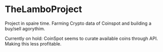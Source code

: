 # TheLamboProject

Project in spaire time. Farming Crypto data of Coinspot and building a buy/sell agorythim.

Currently on hold: CoinSpot seems to curate available coins through API. Making this less profitable. 
